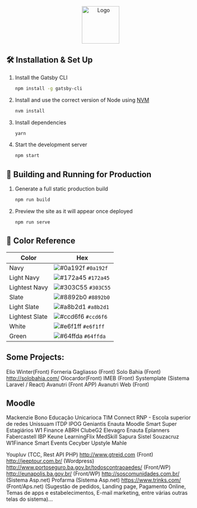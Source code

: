 <div align="center">
  <img alt="Logo" src="https://github.com/rafaelsantanna/rafaelsantanna.github.io/blob/master/src/images/logo.png?raw=true" width="100" />
</div>

## 🛠 Installation & Set Up

1. Install the Gatsby CLI

   ```sh
   npm install -g gatsby-cli
   ```

2. Install and use the correct version of Node using [NVM](https://github.com/nvm-sh/nvm)

   ```sh
   nvm install
   ```

3. Install dependencies

   ```sh
   yarn
   ```

4. Start the development server

   ```sh
   npm start
   ```

## 🚀 Building and Running for Production

1. Generate a full static production build

   ```sh
   npm run build
   ```

1. Preview the site as it will appear once deployed

   ```sh
   npm run serve
   ```

## 🎨 Color Reference

| Color          | Hex                                                                |
| -------------- | ------------------------------------------------------------------ |
| Navy           | ![#0a192f](https://via.placeholder.com/10/0a192f?text=+) `#0a192f` |
| Light Navy     | ![#172a45](https://via.placeholder.com/10/0a192f?text=+) `#172a45` |
| Lightest Navy  | ![#303C55](https://via.placeholder.com/10/303C55?text=+) `#303C55` |
| Slate          | ![#8892b0](https://via.placeholder.com/10/8892b0?text=+) `#8892b0` |
| Light Slate    | ![#a8b2d1](https://via.placeholder.com/10/a8b2d1?text=+) `#a8b2d1` |
| Lightest Slate | ![#ccd6f6](https://via.placeholder.com/10/ccd6f6?text=+) `#ccd6f6` |
| White          | ![#e6f1ff](https://via.placeholder.com/10/e6f1ff?text=+) `#e6f1ff` |
| Green          | ![#64ffda](https://via.placeholder.com/10/64ffda?text=+) `#64ffda` |


## Some Projects:
Elio Winter(Front)
Forneria Gagliasso (Front)
Solo Bahia (Front)  http://solobahia.com/
Olocardor(Front)
IMEB (Front)
Systemplate (Sistema Laravel / React)
Avanutri (Front APP)
Avanutri Web (Front)

## Moodle
Mackenzie
Bono Educação
Unicarioca
TIM Connect
RNP - Escola superior de redes
Unissuam
ITDP
IPOG
Geniantis
Enauta
Moodle Smart
Super Estagiários
W1 Finance
ABRH
ClubeG2
Elevagro
Enauta
Eplanners
Fabercastell
IBP
Keune
LearningFlix
MedSkill
Sapura
Sistel
Souzacruz
W1Finance
Smart Events
Cecyber
Upstyle
Mahle


Youpluv (TCC, Rest API PHP)
http://www.gtreid.com (Front)
http://jeeptour.com.br/ (Wordpress)
http://www.portoseguro.ba.gov.br/todoscontraoaedes/ (Front/WP)
http://eunapolis.ba.gov.br/ (Front/WP)
http://soscomunidades.com.br/ (Sistema Asp.net)
Profarma (Sistema Asp.net)
https://www.trinks.com/  (Front/Aps.net) (Sugestão de pedidos, Landing page, Pagamento Online, Temas de apps e estabelecimentos, E-mail marketing, entre várias outras telas do sistema)...
